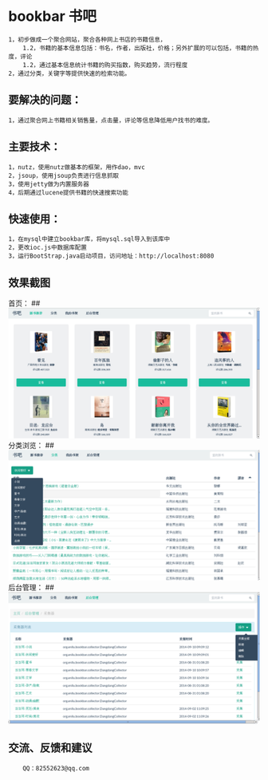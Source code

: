 bookbar 书吧
=============================================
	1，初步做成一个聚合网站，聚合各种网上书店的书籍信息，
		1.2，书籍的基本信息包括：书名，作者，出版社，价格；另外扩展的可以包括，书籍的热度，评论
		1.2，通过基本信息统计书籍的购买指数，购买趋势，流行程度
	2，通过分类，关键字等提供快速的检索功能。 

要解决的问题：
-----------------
	1，通过聚合网上书籍相关销售量，点击量，评论等信息降低用户找书的难度。

	
主要技术：
-----------------
	1，nutz，使用nutz做基本的框架，用作dao，mvc
	2，jsoup，使用jsoup负责进行信息抓取
	3，使用jetty做为内置服务器	
	4，后期通过lucene提供书籍的快速搜索功能

快速使用：
-----------------
	1，在mysql中建立bookbar库，将mysql.sql导入到该库中
	2，更改ioc.js中数据库配置
	3，运行BootStrap.java启动项目，访问地址：http://localhost:8080	
 	

效果截图
-----------------
首页：
##![](img/1.png?raw=true)
分类浏览：
##![](img/2.png?raw=true)
后台管理：
##![](img/3.png?raw=true)


交流、反馈和建议
---------------
		QQ：82552623@qq.com


